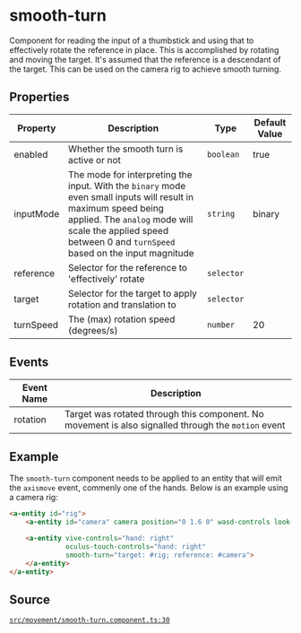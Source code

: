 # smooth-turn
Component for reading the input of a thumbstick and using that to effectively
rotate the reference in place. This is accomplished by rotating and moving the target.
It's assumed that the reference is a descendant of the target. This can be used on the camera rig
to achieve smooth turning.

## Properties
| Property | Description | Type | Default Value |
|----------|-------------|------|---------------|
| enabled | Whether the smooth turn is active or not | `boolean` | true |
| inputMode | The mode for interpreting the input. With the `binary` mode even small inputs will result in maximum speed being applied. The `analog` mode will scale the applied speed between 0 and `turnSpeed` based on the input magnitude | `string` | binary |
| reference | Selector for the reference to 'effectively' rotate | `selector` |  |
| target | Selector for the target to apply rotation and translation to | `selector` |  |
| turnSpeed | The (max) rotation speed (degrees/s) | `number` | 20 |

## Events
| Event Name | Description  |
|------------|--------------|
| rotation |  Target was rotated through this component. No movement is also signalled through      the `motion` event |

## Example
The `smooth-turn` component needs to be applied to an entity that will emit the `axismove` event,
commenly one of the hands. Below is an example using a camera rig:
```HTML
<a-entity id="rig">
    <a-entity id="camera" camera position="0 1.6 0" wasd-controls look-controls></a-entity>

    <a-entity vive-controls="hand: right"
              oculus-touch-controls="hand: right"
              smooth-turn="target: #rig; reference: #camera">
    </a-entity>
</a-entity>
```

## Source
[`src/movement/smooth-turn.component.ts:30`](https://github.com/mrxz/aframe-locomotion/blob/e0a555a/src/movement/smooth-turn.component.ts#L30)
